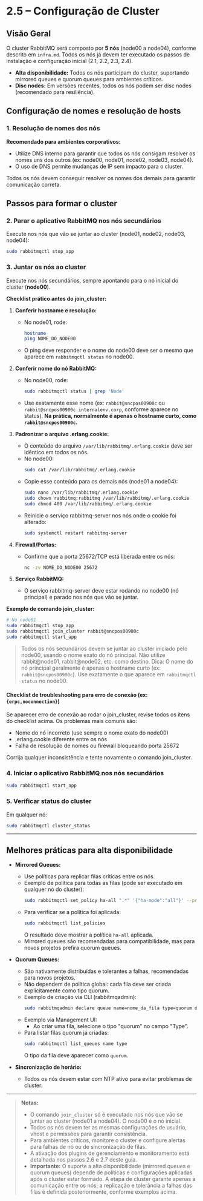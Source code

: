 # 2.5 – Configuração de Cluster

## Visão Geral

O cluster RabbitMQ será composto por **5 nós** (node00 a node04), conforme descrito em `infra.md`. Todos os nós já devem ter executado os passos de instalação e configuração inicial (2.1, 2.2, 2.3, 2.4).

- **Alta disponibilidade:** Todos os nós participam do cluster, suportando mirrored queues e quorum queues para ambientes críticos.
- **Disc nodes:** Em versões recentes, todos os nós podem ser disc nodes (recomendado para resiliência).

## Configuração de nomes e resolução de hosts

### 1. Resolução de nomes dos nós

**Recomendado para ambientes corporativos:**
- Utilize DNS interno para garantir que todos os nós consigam resolver os nomes uns dos outros (ex: node00, node01, node02, node03, node04).
- O uso de DNS permite mudanças de IP sem impacto para o cluster.

Todos os nós devem conseguir resolver os nomes dos demais para garantir comunicação correta.

## Passos para formar o cluster

### 2. Parar o aplicativo RabbitMQ nos nós secundários
Execute nos nós que vão se juntar ao cluster (node01, node02, node03, node04):
```bash
sudo rabbitmqctl stop_app
```

### 3. Juntar os nós ao cluster


Execute nos nós secundários, sempre apontando para o nó inicial do cluster (**node00**).

**Checklist prático antes do join_cluster:**

1. **Conferir hostname e resolução:**
   - No node01, rode:
     ```bash
     hostname
     ping NOME_DO_NODE00
     ```
   - O ping deve responder e o nome do node00 deve ser o mesmo que aparece em `rabbitmqctl status` no node00.

2. **Conferir nome do nó RabbitMQ:**
   - No node00, rode:
     ```bash
     sudo rabbitmqctl status | grep 'Node'
     ```
   - Use exatamente esse nome (ex: `rabbit@sncpos00900c` ou `rabbit@sncpos00900c.internalenv.corp`, conforme aparece no status). **Na prática, normalmente é apenas o hostname curto, como `rabbit@sncpos00900c`.**

3. **Padronizar o arquivo .erlang.cookie:**
   - O conteúdo do arquivo `/var/lib/rabbitmq/.erlang.cookie` deve ser idêntico em todos os nós.
   - No node00:
     ```bash
     sudo cat /var/lib/rabbitmq/.erlang.cookie
     ```
   - Copie esse conteúdo para os demais nós (node01 a node04):
     ```bash
     sudo nano /var/lib/rabbitmq/.erlang.cookie
     sudo chown rabbitmq:rabbitmq /var/lib/rabbitmq/.erlang.cookie
     sudo chmod 400 /var/lib/rabbitmq/.erlang.cookie
     ```
   - Reinicie o serviço rabbitmq-server nos nós onde o cookie foi alterado:
     ```bash
     sudo systemctl restart rabbitmq-server
     ```

4. **Firewall/Portas:**
   - Confirme que a porta 25672/TCP está liberada entre os nós:
     ```bash
     nc -zv NOME_DO_NODE00 25672
     ```

5. **Serviço RabbitMQ:**
   - O serviço rabbitmq-server deve estar rodando no node00 (nó principal) e parado nos nós que vão se juntar.

**Exemplo de comando join_cluster:**
```bash
# No node01
sudo rabbitmqctl stop_app
sudo rabbitmqctl join_cluster rabbit@sncpos00900c
sudo rabbitmqctl start_app
```
> Todos os nós secundários devem se juntar ao cluster iniciado pelo node00, usando o nome exato do nó principal. Não utilize rabbit@node01, rabbit@node02, etc. como destino.
> Dica: O nome do nó principal geralmente é apenas o hostname curto (ex: `rabbit@sncpos00900c`). Use exatamente o que aparece em `rabbitmqctl status` no node00.
#### Checklist de troubleshooting para erro de conexão (ex: `{erpc,noconnection}`)

Se aparecer erro de conexão ao rodar o join_cluster, revise todos os itens do checklist acima. Os problemas mais comuns são:
- Nome do nó incorreto (use sempre o nome exato do node00)
- .erlang.cookie diferente entre os nós
- Falha de resolução de nomes ou firewall bloqueando porta 25672

Corrija qualquer inconsistência e tente novamente o comando join_cluster.

### 4. Iniciar o aplicativo RabbitMQ nos nós secundários
```bash
sudo rabbitmqctl start_app
```

### 5. Verificar status do cluster
Em qualquer nó:
```bash
sudo rabbitmqctl cluster_status
```

---

## Melhores práticas para alta disponibilidade


- **Mirrored Queues:**
  - Use políticas para replicar filas críticas entre os nós.
  - Exemplo de política para todas as filas (pode ser executado em qualquer nó do cluster):
    ```bash
    sudo rabbitmqctl set_policy ha-all ".*" '{"ha-mode":"all"}' --priority 1 --apply-to queues
    ```
  - Para verificar se a política foi aplicada:
    ```bash
    sudo rabbitmqctl list_policies
    ```
    O resultado deve mostrar a política `ha-all` aplicada.
  - Mirrored queues são recomendadas para compatibilidade, mas para novos projetos prefira quorum queues.

- **Quorum Queues:**
  - São nativamente distribuídas e tolerantes a falhas, recomendadas para novos projetos.
  - Não dependem de política global: cada fila deve ser criada explicitamente como tipo quorum.
  - Exemplo de criação via CLI (rabbitmqadmin):
    ```bash
    sudo rabbitmqadmin declare queue name=nome_da_fila type=quorum durable=true
    ```
  - Exemplo via Management UI:
    - Ao criar uma fila, selecione o tipo "quorum" no campo "Type".
  - Para listar filas quorum já criadas:
    ```bash
    sudo rabbitmqctl list_queues name type
    ```
    O tipo da fila deve aparecer como `quorum`.

- **Sincronização de horário:**
  - Todos os nós devem estar com NTP ativo para evitar problemas de cluster.

---

> **Notas:**
> - O comando `join_cluster` só é executado nos nós que vão se juntar ao cluster (node01 a node04). O node00 é o nó inicial.
> - Todos os nós devem ter as mesmas configurações de usuário, vhost e permissões para garantir consistência.
> - Para ambientes críticos, monitore o cluster e configure alertas para falhas de nó ou de sincronização de filas.
> - A ativação dos plugins de gerenciamento e monitoramento está detalhada nos passos 2.6 e 2.7 deste guia.
> - **Importante:** O suporte a alta disponibilidade (mirrored queues e quorum queues) depende de políticas e configurações aplicadas após o cluster estar formado. A etapa de cluster garante apenas a comunicação entre os nós; a replicação e tolerância a falhas das filas é definida posteriormente, conforme exemplos acima.
